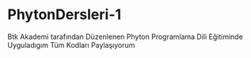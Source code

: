 # PhytonDersleri-1
Btk Akademi tarafından Düzenlenen Phyton Programlama Dili Eğitiminde Uyguladıgım Tüm Kodları Paylaşıyorum
